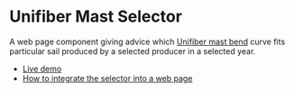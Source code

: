 # Unifiber Mast Selector

A web page component giving advice which [Unifiber mast bend](https://unifiber.net/windsurf-masts/bend-curves) curve fits particular sail produced by a selected producer in a selected year.

* [Live demo](https://mat127.github.io/ums/)
* [How to integrate the selector into a web page](https://github.com/mat127/ums/wiki/How-to-integrate-the-selector-into-a-web-page)

